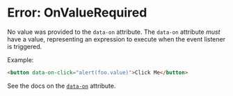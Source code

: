 # Error: OnValueRequired

No value was provided to the `data-on` attribute. The `data-on` attribute _must_ have a value, representing an expression to execute when the event listener is triggered.

Example:

```html
<button data-on-click="alert(foo.value)">Click Me</button>
```

See the docs on the [`data-on`](https://data-star.dev/reference/plugins_attributes#on) attribute.